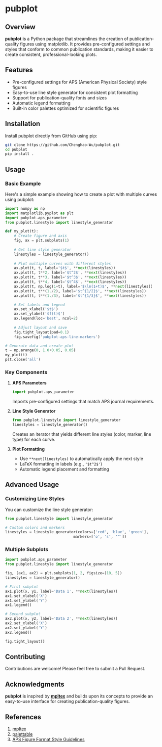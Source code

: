 # pubplot

## Overview

**pubplot** is a Python package that streamlines the creation of publication-quality figures using matplotlib. It provides pre-configured settings and styles that conform to common publication standards, making it easier to create consistent, professional-looking plots.

## Features

- Pre-configured settings for APS (American Physical Society) style figures
- Easy-to-use line style generator for consistent plot formatting
- Support for publication-quality fonts and sizes
- Automatic legend formatting
- Built-in color palettes optimized for scientific figures

## Installation

Install pubplot directly from GitHub using pip:

```bash
git clone https://github.com/Chenghao-Wu/pubplot.git
cd pubplot
pip install .
```

## Usage

### Basic Example

Here's a simple example showing how to create a plot with multiple curves using pubplot:

```python
import numpy as np
import matplotlib.pyplot as plt
import pubplot.aps_parameter
from pubplot.linestyle import linestyle_generator

def my_plot(t):
    # Create figure and axis
    fig, ax = plt.subplots(1)
    
    # Get line style generator
    linestyles = linestyle_generator()
    
    # Plot multiple curves with different styles
    ax.plot(t, t, label='$t$', **next(linestyles))
    ax.plot(t, t**2, label='$t^2$', **next(linestyles))
    ax.plot(t, t**3, label='$t^3$', **next(linestyles))
    ax.plot(t, t**4, label='$t^4$', **next(linestyles))
    ax.plot(t, np.log(1+t), label='$\ln(1+t)$', **next(linestyles))
    ax.plot(t, t**(1./2), label='$t^{1/2}$', **next(linestyles))
    ax.plot(t, t**(1./3), label='$t^{1/3}$', **next(linestyles))

    # Set labels and legend
    ax.set_xlabel('$t$')
    ax.set_ylabel('$f(t)$')
    ax.legend(loc='best', ncol=2)
    
    # Adjust layout and save
    fig.tight_layout(pad=0.1)
    fig.savefig('pubplot-aps-line-markers')

# Generate data and create plot
t = np.arange(0, 1.0+0.05, 0.05)
my_plot(t)
plt.close('all')
```

### Key Components

1. **APS Parameters**
   ```python
   import pubplot.aps_parameter
   ```
   Imports pre-configured settings that match APS journal requirements.

2. **Line Style Generator**
   ```python
   from pubplot.linestyle import linestyle_generator
   linestyles = linestyle_generator()
   ```
   Creates an iterator that yields different line styles (color, marker, line type) for each curve.

3. **Plot Formatting**
   - Use `**next(linestyles)` to automatically apply the next style
   - LaTeX formatting in labels (e.g., `'$t^2$'`)
   - Automatic legend placement and formatting

## Advanced Usage

### Customizing Line Styles

You can customize the line style generator:

```python
from pubplot.linestyle import linestyle_generator

# Custom colors and markers
linestyles = linestyle_generator(colors=['red', 'blue', 'green'],
                               markers=['o', 's', '^'])
```

### Multiple Subplots

```python
import pubplot.aps_parameter
from pubplot.linestyle import linestyle_generator

fig, (ax1, ax2) = plt.subplots(1, 2, figsize=(10, 5))
linestyles = linestyle_generator()

# First subplot
ax1.plot(x, y1, label='Data 1', **next(linestyles))
ax1.set_xlabel('X')
ax1.set_ylabel('Y')
ax1.legend()

# Second subplot
ax2.plot(x, y2, label='Data 2', **next(linestyles))
ax2.set_xlabel('X')
ax2.set_ylabel('Y')
ax2.legend()

fig.tight_layout()
```

## Contributing

Contributions are welcome! Please feel free to submit a Pull Request.

## Acknowledgments

**pubplot** is inspired by **[mpltex](https://github.com/liuyxpp/mpltex)** and builds upon its concepts to provide an easy-to-use interface for creating publication-quality figures.

## References

1. [mpltex](https://github.com/liuyxpp/mpltex)
2. [palettable](https://github.com/jiffyclub/palettable)
3. [APS Figure Format Style Guidelines](https://www.psychologicalscience.org/publications/aps-figure-format-style-guidelines)
